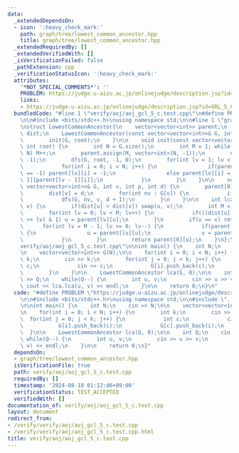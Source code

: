 ```yaml
---
data:
  _extendedDependsOn:
  - icon: ':heavy_check_mark:'
    path: graph/tree/lowest_common_ancestor.hpp
    title: graph/tree/lowest_common_ancestor.hpp
  _extendedRequiredBy: []
  _extendedVerifiedWith: []
  _isVerificationFailed: false
  _pathExtension: cpp
  _verificationStatusIcon: ':heavy_check_mark:'
  attributes:
    '*NOT_SPECIAL_COMMENTS*': ''
    PROBLEM: https://judge.u-aizu.ac.jp/onlinejudge/description.jsp?id=GRL_5_C&lang=ja
    links:
    - https://judge.u-aizu.ac.jp/onlinejudge/description.jsp?id=GRL_5_C&lang=ja
  bundledCode: "#line 1 \"verify/aoj/aoj_gcl_5_c.test.cpp\"\n#define PROBLEM \"https://judge.u-aizu.ac.jp/onlinejudge/description.jsp?id=GRL_5_C&lang=ja\"\
    \n\n#include <bits/stdc++.h>\nusing namespace std;\n\n#line 1 \"graph/tree/lowest_common_ancestor.hpp\"\
    \nstruct LowestCommonAncestor{\n    vector<vector<int>> parent;\n    vector<int>\
    \ dist;\n    LowestCommonAncestor(const vector<vector<int>>& G, int root=0) {\n\
    \        init(G, root);\n    }\n\n    void init(const vector<vector<int>>& G,\
    \ int root) {\n        int N = G.size();\n        int M = 1; while((1 << M) <\
    \ N) M++;\n        parent.assign(M, vector<int>(N, -1));\n        dist.assign(N,\
    \ -1);\n        dfs(G, root, -1, 0);\n        for(int lv = 1; lv < M; lv++) {\n\
    \            for(int i = 0; i < N; i++) {\n                if(parent[lv - 1][i]\
    \ == -1) parent[lv][i] = -1;\n                else parent[lv][i] = parent[lv -\
    \ 1][parent[lv - 1][i]];\n            }\n        }\n    }\n\n    void dfs(const\
    \ vector<vector<int>>& G, int v, int p, int d) {\n        parent[0][v] = p;\n\
    \        dist[v] = d;\n        for(int nv : G[v]) {\n            if(nv == p) continue;\n\
    \            dfs(G, nv, v, d + 1);\n        }\n    }\n\n    int lca(int u, int\
    \ v) {\n        if(dist[u] < dist[v]) swap(u, v);\n        int M = parent.size();\n\
    \        for(int lv = 0; lv < M; lv++) {\n            if(((dist[u] - dist[v])\
    \ >> lv) & 1) u = parent[lv][u];\n        }\n        if(u == v) return u;\n  \
    \      for(int lv = M - 1; lv >= 0; lv--) {\n            if(parent[lv][u] != parent[lv][v])\
    \ {\n                u = parent[lv][u];\n                v = parent[lv][v];\n\
    \            }\n        }\n        return parent[0][u];\n    }\n};\n#line 7 \"\
    verify/aoj/aoj_gcl_5_c.test.cpp\"\n\nint main() {\n    int N;\n    cin >> N;\n\
    \n    vector<vector<int>> G(N);\n\n    for(int i = 0; i < N; i++) {\n        int\
    \ k;\n        cin >> k;\n        for(int j = 0; j < k; j++) {\n            int\
    \ c;\n            cin >> c;\n            G[i].push_back(c);\n            G[c].push_back(i);\n\
    \        }\n    }\n\n    LowestCommonAncestor lca(G, 0);\n\n    int Q;\n    cin\
    \ >> Q;\n    while(Q--) {\n        int u, v;\n        cin >> u >> v;\n       \
    \ cout << lca.lca(u, v) << endl;\n    }\n\n    return 0;\n}\n"
  code: "#define PROBLEM \"https://judge.u-aizu.ac.jp/onlinejudge/description.jsp?id=GRL_5_C&lang=ja\"\
    \n\n#include <bits/stdc++.h>\nusing namespace std;\n\n#include \"../../graph/tree/lowest_common_ancestor.hpp\"\
    \n\nint main() {\n    int N;\n    cin >> N;\n\n    vector<vector<int>> G(N);\n\
    \n    for(int i = 0; i < N; i++) {\n        int k;\n        cin >> k;\n      \
    \  for(int j = 0; j < k; j++) {\n            int c;\n            cin >> c;\n \
    \           G[i].push_back(c);\n            G[c].push_back(i);\n        }\n  \
    \  }\n\n    LowestCommonAncestor lca(G, 0);\n\n    int Q;\n    cin >> Q;\n   \
    \ while(Q--) {\n        int u, v;\n        cin >> u >> v;\n        cout << lca.lca(u,\
    \ v) << endl;\n    }\n\n    return 0;\n}"
  dependsOn:
  - graph/tree/lowest_common_ancestor.hpp
  isVerificationFile: true
  path: verify/aoj/aoj_gcl_5_c.test.cpp
  requiredBy: []
  timestamp: '2024-08-18 01:12:46+09:00'
  verificationStatus: TEST_ACCEPTED
  verifiedWith: []
documentation_of: verify/aoj/aoj_gcl_5_c.test.cpp
layout: document
redirect_from:
- /verify/verify/aoj/aoj_gcl_5_c.test.cpp
- /verify/verify/aoj/aoj_gcl_5_c.test.cpp.html
title: verify/aoj/aoj_gcl_5_c.test.cpp
---
```

